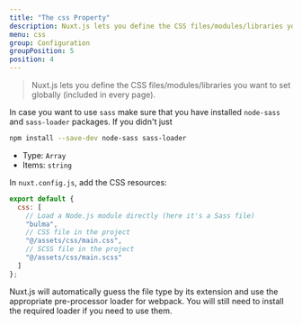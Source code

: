 ```yaml
---
title: "The css Property"
description: Nuxt.js lets you define the CSS files/modules/libraries you want to set globally (included in every page).
menu: css
group: Configuration
groupPosition: 5
position: 4
---
```


> Nuxt.js lets you define the CSS files/modules/libraries you want to set globally (included in every page).

In case you want to use `sass` make sure that you have installed `node-sass` and `sass-loader` packages. If you didn't just

```sh
npm install --save-dev node-sass sass-loader
```

- Type: `Array`
- Items: `string`

In `nuxt.config.js`, add the CSS resources:

```js
export default {
  css: [
    // Load a Node.js module directly (here it's a Sass file)
    "bulma",
    // CSS file in the project
    "@/assets/css/main.css",
    // SCSS file in the project
    "@/assets/css/main.scss"
  ]
};
```

Nuxt.js will automatically guess the file type by its extension and use the appropriate pre-processor loader for webpack. You will still need to install the required loader if you need to use them.
